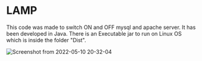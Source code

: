 # LAMP
This code was made to switch ON and OFF mysql and apache server.
It has been developed in Java.
There is an Executable jar to run on Linux OS which is inside the folder "Dist".

![Screenshot from 2022-05-10 20-32-04](https://user-images.githubusercontent.com/38084663/167741174-d3f7d948-3097-4409-a248-eade50cd9e4a.png)

